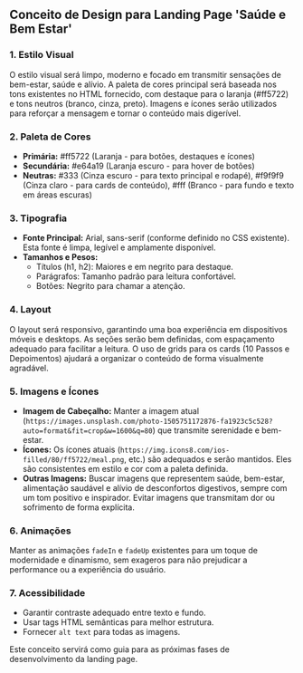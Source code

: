 ## Conceito de Design para Landing Page 'Saúde e Bem Estar'

### 1. Estilo Visual

O estilo visual será limpo, moderno e focado em transmitir sensações de bem-estar, saúde e alívio. A paleta de cores principal será baseada nos tons existentes no HTML fornecido, com destaque para o laranja (#ff5722) e tons neutros (branco, cinza, preto). Imagens e ícones serão utilizados para reforçar a mensagem e tornar o conteúdo mais digerível.

### 2. Paleta de Cores

- **Primária:** #ff5722 (Laranja - para botões, destaques e ícones)
- **Secundária:** #e64a19 (Laranja escuro - para hover de botões)
- **Neutras:** #333 (Cinza escuro - para texto principal e rodapé), #f9f9f9 (Cinza claro - para cards de conteúdo), #fff (Branco - para fundo e texto em áreas escuras)

### 3. Tipografia

- **Fonte Principal:** Arial, sans-serif (conforme definido no CSS existente). Esta fonte é limpa, legível e amplamente disponível.
- **Tamanhos e Pesos:**
    - Títulos (h1, h2): Maiores e em negrito para destaque.
    - Parágrafos: Tamanho padrão para leitura confortável.
    - Botões: Negrito para chamar a atenção.

### 4. Layout

O layout será responsivo, garantindo uma boa experiência em dispositivos móveis e desktops. As seções serão bem definidas, com espaçamento adequado para facilitar a leitura. O uso de grids para os cards (10 Passos e Depoimentos) ajudará a organizar o conteúdo de forma visualmente agradável.

### 5. Imagens e Ícones

- **Imagem de Cabeçalho:** Manter a imagem atual (`https://images.unsplash.com/photo-1505751172876-fa1923c5c528?auto=format&fit=crop&w=1600&q=80`) que transmite serenidade e bem-estar.
- **Ícones:** Os ícones atuais (`https://img.icons8.com/ios-filled/80/ff5722/meal.png`, etc.) são adequados e serão mantidos. Eles são consistentes em estilo e cor com a paleta definida.
- **Outras Imagens:** Buscar imagens que representem saúde, bem-estar, alimentação saudável e alívio de desconfortos digestivos, sempre com um tom positivo e inspirador. Evitar imagens que transmitam dor ou sofrimento de forma explícita.

### 6. Animações

Manter as animações `fadeIn` e `fadeUp` existentes para um toque de modernidade e dinamismo, sem exageros para não prejudicar a performance ou a experiência do usuário.

### 7. Acessibilidade

- Garantir contraste adequado entre texto e fundo.
- Usar tags HTML semânticas para melhor estrutura.
- Fornecer `alt text` para todas as imagens.

Este conceito servirá como guia para as próximas fases de desenvolvimento da landing page.

